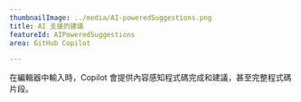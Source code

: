 ```yaml
---
thumbnailImage: ../media/AI-poweredSuggestions.png
title: AI 支援的建議
featureId: AIPoweredSuggestions
area: GitHub Copilot

---
```



在編輯器中輸入時，Copilot 會提供內容感知程式碼完成和建議，甚至完整程式碼片段。


